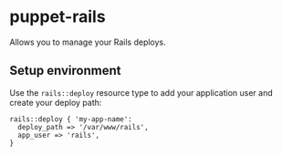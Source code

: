 # puppet-rails

Allows you to manage your Rails deploys.

## Setup environment

Use the `rails::deploy` resource type to add your application user and create
your deploy path:

```puppet
rails::deploy { 'my-app-name':
  deploy_path => '/var/www/rails',
  app_user => 'rails',
}
```
